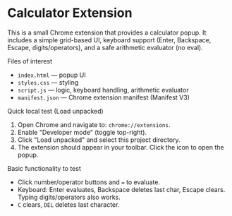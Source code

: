Calculator Extension
=====================

This is a small Chrome extension that provides a calculator popup. It includes a simple grid-based UI, keyboard support (Enter, Backspace, Escape, digits/operators), and a safe arithmetic evaluator (no eval).

Files of interest
- `index.html` — popup UI
- `styles.css` — styling
- `script.js` — logic, keyboard handling, arithmetic evaluator
- `manifest.json` — Chrome extension manifest (Manifest V3)

Quick local test (Load unpacked)
1. Open Chrome and navigate to: `chrome://extensions`.
2. Enable "Developer mode" (toggle top-right).
3. Click "Load unpacked" and select this project directory.
4. The extension should appear in your toolbar. Click the icon to open the popup.

Basic functionality to test
- Click number/operator buttons and `=` to evaluate.
- Keyboard: Enter evaluates, Backspace deletes last char, Escape clears. Typing digits/operators also works.
- `C` clears, `DEL` deletes last character.


